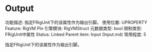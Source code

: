 # Output

功能描述: 指定FRigUnit下的该属性作为输出引脚。
使用位置: UPROPERTY
Feature: RigVM Pin
引擎模块: RigVMStruct
元数据类型: bool
限制类型: FRigUnit中属性
Status: Linked
Parent item: Input (Input.md)
常用程度: 5

指定FRigUnit下的该属性作为输出引脚。